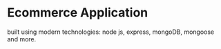 # Ecommerce Application

built using modern technologies: node js, express, mongoDB, mongoose and more.
